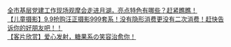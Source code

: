   
[全市基层党建工作现场观摩会走进月湖，亮点特色有哪些？赶紧瞧瞧！](http://www.dianyue.me/archives/661/4qy6mw4w9qy6sjhn/)  
[【儿童摄影】9.9抢购汪正摄影999套系！没有隐形消费更没有二次消费！赶快告诉你的好朋友吧！！](http://www.dianyue.me/archives/807/hp8fnhq0b7vocihw/)  
[【客片欣赏】爱心发射，糖果系の笑容治愈你！](http://www.dianyue.me/archives/627/0z5gwvvtvqe7h5mn/)